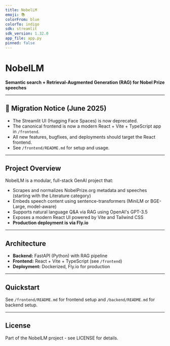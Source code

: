 ```yaml
---
title: NobelLM
emoji: 📚
colorFrom: blue
colorTo: indigo
sdk: streamlit
sdk_version: 1.32.0
app_file: app.py
pinned: false
---
```


# NobelLM

**Semantic search + Retrieval-Augmented Generation (RAG) for Nobel Prize speeches**

---

## 🚨 Migration Notice (June 2025)

- The Streamlit UI (Hugging Face Spaces) is now deprecated.
- The canonical frontend is now a modern React + Vite + TypeScript app in `/frontend`.
- All new features, bugfixes, and deployments should target the React frontend.
- See `/frontend/README.md` for setup and usage.

---

## Project Overview

NobelLM is a modular, full-stack GenAI project that:
- Scrapes and normalizes NobelPrize.org metadata and speeches (starting with the Literature category)
- Embeds speech content using sentence-transformers (MiniLM or BGE-Large, model-aware)
- Supports natural language Q&A via RAG using OpenAI's GPT-3.5
- Exposes a modern React UI powered by Vite and Tailwind CSS
- **Production deployment is via Fly.io**

---

## Architecture

- **Backend:** FastAPI (Python) with RAG pipeline
- **Frontend:** React + Vite + TypeScript (see `/frontend`)
- **Deployment:** Dockerized, Fly.io for production

---

## Quickstart

See `/frontend/README.md` for frontend setup and `/backend/README.md` for backend setup.

---

## License

Part of the NobelLM project - see LICENSE for details.
